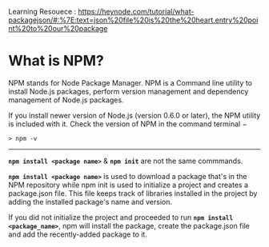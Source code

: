 Learning Resouece : https://heynode.com/tutorial/what-packagejson/#:%7E:text=json%20file%20is%20the%20heart,entry%20point%20to%20our%20package


# What is NPM?
NPM stands for Node Package Manager. NPM is a Command line utility to install Node.js packages, perform version management and dependency management of Node.js packages.

If you install newer version of Node.js (version 0.6.0 or later), the NPM utility is included with it. Check the version of NPM in the command terminal −
 
```command prompt
> npm -v

```
--------------------------------------------------

**```npm install <package name>```** & **```npm init```** are not the same commmands.

**```npm install <package name>```** is used to download a package that's in the NPM repository while npm init is used to initialize a project and creates a package.json file. This file keeps track of libraries installed in the project by adding the installed package's name and version.

If you did not initialize the project and proceeded to run **```npm install <package_name>```**, npm will install the package, create the package.json file and add the recently-added package to it.
